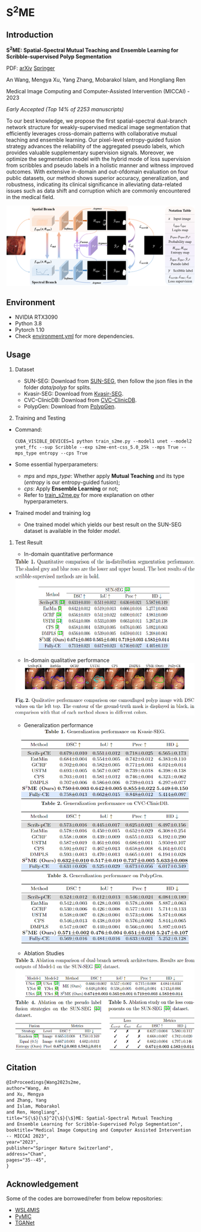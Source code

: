 # S<sup>2</sup>ME

## Introduction

**S<sup>2</sup>ME: Spatial-Spectral Mutual Teaching and Ensemble Learning for Scribble-supervised Polyp Segmentation**

PDF: [arXiv](https://arxiv.org/abs/2306.00451) [Springer](https://link.springer.com/chapter/10.1007/978-3-031-43907-0_4)

An Wang, Mengya Xu, Yang Zhang, Mobarakol Islam, and Hongliang Ren

Medical Image Computing and Computer-Assisted Intervention (MICCAI) - 2023 

*Early Accepted (Top 14% of 2253 manuscripts)*

To our best knowledge, we propose the first spatial-spectral dual-branch network structure for weakly-supervised medical image segmentation that efficiently leverages cross-domain patterns with collaborative mutual teaching and ensemble learning. Our pixel-level entropy-guided fusion strategy advances the reliability of the aggregated pseudo labels, which provides valuable supplementary supervision signals. Moreover, we optimize the segmentation model with the hybrid mode of loss supervision from scribbles and pseudo labels in a holistic manner and witness improved outcomes. With extensive in-domain and out-ofdomain evaluation on four public datasets, our method shows superior accuracy, generalization, and robustness, indicating its clinical significance in alleviating data-related issues such as data shift and corruption which are commonly encountered in the medical field. 

![s2me](Image/s2me.png?raw=true "s2me")

## Environment
- NVIDIA RTX3090
- Python 3.8
- Pytorch 1.10
- Check [environment.yml](code/environment.yml) for more dependencies.

## Usage
1. Dataset
    - SUN-SEG: Download from [SUN-SEG](https://github.com/GewelsJI/VPS), then follow the json files in the folder _data/polyp_ for splits. 
    - Kvasir-SEG: Download from [Kvasir-SEG](https://datasets.simula.no/kvasir-seg/).
    - CVC-ClinicDB: Download from [CVC-ClinicDB](https://www.kaggle.com/datasets/balraj98/cvcclinicdb).
    - PolypGen: Download from [PolypGen](https://www.synapse.org/#!Synapse:syn26376615/wiki/613312).

2. Training and Testing
 
- Command:
  
    ```
    CUDA_VISIBLE_DEVICES=1 python train_s2me.py --model1 unet --model2 ynet_ffc --sup Scribble --exp s2me-ent-css_5.0_25k --mps True --mps_type entropy --cps True
    ```
- Some essential hyperparameters:
  
    - *mps* and *mps_type*: Whether apply **Mutual Teaching** and its type (*entropy* is our entropy-guided fusion);
    - *cps*: Apply **Ensemble Learning** or not;
    - Refer to [train_s2me.py](code/train_s2me.py) for more explanation on other hyperparameters.

- Trained model and training log
    - One trained model which yields our best result on the SUN-SEG dataset is available in the folder *model*.


1. Test Result

    - In-domain quantitative performance
    <div align=center>
    <img src=Image/Table1.png width=600 height=250>
    <div align=left>

    - In-domain qualitative performance
    <div align=center>
    <img src=Image/Fig2.png width=500 height=140>
    <div align=left>

    - Generalization performance
    <div align=center>
    <img src=Image/TableGen1.png width=450 height=190>
    <div align=left>

    <div align=center>
    <img src=Image/TableGen2.png width=450 height=190>
    <div align=left>

    <div align=center>
    <img src=Image/TableGen3.png width=450 height=190>
    <div align=left>

    - Ablation Studies
    <div align=center>
    <img src=Image/Table3.png width=550 height=110>
    <div align=left>

    <div align=center>
    <img src=Image/Table45.png width=550 height=140>
    <div align=left>


## Citation
```
@InProceedings{Wang2023s2me,
author="Wang, An
and Xu, Mengya
and Zhang, Yang
and Islam, Mobarakol
and Ren, Hongliang",
title="S{\$}{\$}^2{\$}{\$}ME: Spatial-Spectral Mutual Teaching and Ensemble Learning for Scribble-Supervised Polyp Segmentation",
booktitle="Medical Image Computing and Computer Assisted Intervention -- MICCAI 2023",
year="2023",
publisher="Springer Nature Switzerland",
address="Cham",
pages="35--45",
}

```

## Acknowledgement
Some of the codes are borrowed/refer from below repositories:
- [WSL4MIS](https://github.com/HiLab-git/WSL4MIS)
- [PyMIC](https://github.com/HiLab-git/PyMIC)
- [TGANet](https://github.com/nikhilroxtomar/TGANet)
